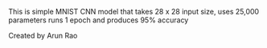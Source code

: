 This is simple MNIST CNN model that takes 28 x 28 input size, uses 25,000 parameters runs 1 epoch and produces 95% accuracy

Created by Arun Rao